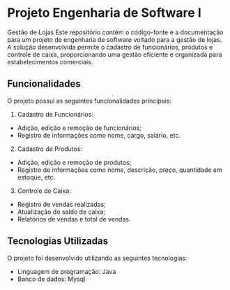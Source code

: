 # Projeto Engenharia de Software I

Gestão de Lojas
Este repositório contém o código-fonte e a documentação para um projeto de engenharia de software voltado para a gestão de lojas. A solução desenvolvida permite o cadastro de funcionários, produtos e controle de caixa, proporcionando uma gestão eficiente e organizada para estabelecimentos comerciais.

## Funcionalidades
O projeto possui as seguintes funcionalidades principais:

1. Cadastro de Funcionários:
- Adição, edição e remoção de funcionários;
- Registro de informações como nome, cargo, salário, etc.

2. Cadastro de Produtos:
- Adição, edição e remoção de produtos;
- Registro de informações como nome, descrição, preço, quantidade em estoque, etc.

3. Controle de Caixa:
- Registro de vendas realizadas;
- Atualização do saldo de caixa;
- Relatórios de vendas e total de vendas.

## Tecnologias Utilizadas
O projeto foi desenvolvido utilizando as seguintes tecnologias:
- Linguagem de programação: Java
- Banco de dados: Mysql
